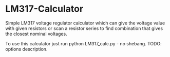 # LM317-Calculator
Simple LM317 voltage regulator calculator which can give the voltage value with given resistors or scan a resistor series to find combination that gives the closest nominal voltages.

To use this calculator just run python LM317_calc.py - no shebang.
TODO: options description.
